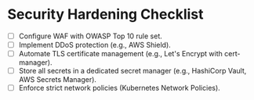 # Security Hardening Checklist

- [ ] Configure WAF with OWASP Top 10 rule set.
- [ ] Implement DDoS protection (e.g., AWS Shield).
- [ ] Automate TLS certificate management (e.g., Let's Encrypt with cert-manager).
- [ ] Store all secrets in a dedicated secret manager (e.g., HashiCorp Vault, AWS Secrets Manager).
- [ ] Enforce strict network policies (Kubernetes Network Policies).
